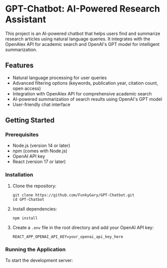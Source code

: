 # GPT-Chatbot: AI-Powered Research Assistant

This project is an AI-powered chatbot that helps users find and summarize research articles using natural language queries. It integrates with the OpenAlex API for academic search and OpenAI's GPT model for intelligent summarization.

## Features

-   Natural language processing for user queries
-   Advanced filtering options (keywords, publication year, citation count, open access)
-   Integration with OpenAlex API for comprehensive academic search
-   AI-powered summarization of search results using OpenAI's GPT model
-   User-friendly chat interface

## Getting Started

### Prerequisites

-   Node.js (version 14 or later)
-   npm (comes with Node.js)
-   OpenAI API key
-   React (version 17 or later)

### Installation

1. Clone the repository:

    ```
    git clone https://github.com/FunkyGary/GPT-Chatbot.git
    cd GPT-Chatbot
    ```

2. Install dependencies:

    ```
    npm install
    ```

3. Create a `.env` file in the root directory and add your OpenAI API key:
    ```
    REACT_APP_OPENAI_API_KEY=your_openai_api_key_here
    ```

### Running the Application

To start the development server:
